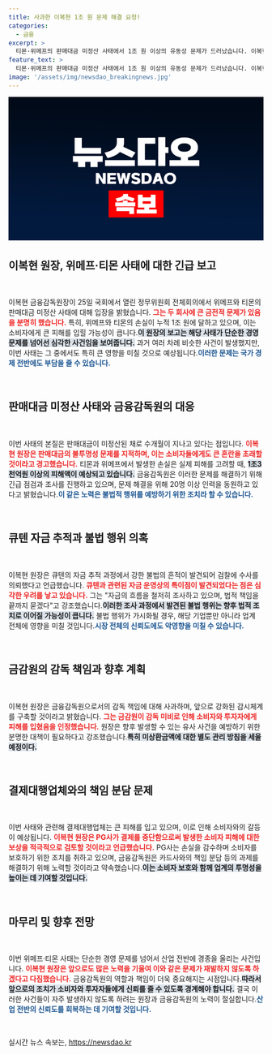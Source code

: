 ```yaml
---
title: 사과한 이복현 1조 원 문제 해결 요청!
categories:
  - 금융
excerpt: >
  티몬·위메프의 판매대금 미정산 사태에서 1조 원 이상의 유동성 문제가 드러났습니다. 이복현 금감원장은 검찰에 수사를 의뢰하고, 철저한 자금 추적에 나섰다고 밝혔습니다. 투자자들과 소비자들이 주목해야 할 사안입니다!
feature_text: >
  티몬·위메프의 판매대금 미정산 사태에서 1조 원 이상의 유동성 문제가 드러났습니다. 이복현 금감원장은 검찰에 수사를 의뢰하고, 철저한 자금 추적에 나섰다고 밝혔습니다. 투자자들과 소비자들이 주목해야 할 사안입니다!
image: '/assets/img/newsdao_breakingnews.jpg'
---
```


<p><img src="/assets/img/newsdao_breakingnews.jpg" alt="firstkoreanews 속보" /></p>

<h2 data-ke-size="size26">이복현 원장, 위메프·티몬 사태에 대한 긴급 보고</h2>

<p data-ke-size="size16">&nbsp;</p>

<p>이복현 금융감독원장이 25일 국회에서 열린 정무위원회 전체회의에서 위메프와 티몬의 판매대금 미정산 사태에 대해 입장을 밝혔습니다. <b><span style="color: #ee2323;">그는 두 회사에 큰 금전적 문제가 있음을 분명히 했습니다.</span></b> 특히, 위메프와 티몬의 손실이 누적 1조 원에 달하고 있으며, 이는 소비자에게 큰 피해를 입힐 가능성이 큽니다.<b><span style="background-color: #21538527;">이 원장의 보고는 해당 사태가 단순한 경영 문제를 넘어선 심각한 사건임을 보여줍니다.</span></b> 과거 여러 차례 비슷한 사건이 발생했지만, 이번 사태는 그 중에서도 특히 큰 영향을 미칠 것으로 예상됩니다.<b><span style="color: #1a5490;">이러한 문제는 국가 경제 전반에도 부담을 줄 수 있습니다.</span></b> </p>

<p data-ke-size="size16">&nbsp;</p>

<h2 data-ke-size="size26">판매대금 미정산 사태와 금융감독원의 대응</h2>

<p data-ke-size="size16">&nbsp;</p>

<p>이번 사태의 본질은 판매대금이 미정산된 채로 수개월이 지나고 있다는 점입니다. <b><span style="color: #ee2323;">이복현 원장은 판매대금의 불투명성 문제를 지적하며, 이는 소비자들에게도 큰 혼란을 초래할 것이라고 경고했습니다.</span></b> 티몬과 위메프에서 발생한 손실은 실제 피해를 고려할 때, <b><span style="background-color: #21538527;">1조3천억원 이상의 피해액이 예상되고 있습니다.</span></b> 금융감독원은 이러한 문제를 해결하기 위해 긴급 점검과 조사를 진행하고 있으며, 문제 해결을 위해 20명 이상 인력을 동원하고 있다고 밝혔습니다.<b><span style="color: #1a5490;">이 같은 노력은 불법적 행위를 예방하기 위한 조치라 할 수 있습니다.</span></b></p>

<p data-ke-size="size16">&nbsp;</p>

<h2 data-ke-size="size26">큐텐 자금 추적과 불법 행위 의혹</h2>

<p data-ke-size="size16">&nbsp;</p>

<p>이복현 원장은 큐텐의 자금 추적 과정에서 강한 불법의 흔적이 발견되어 검찰에 수사를 의뢰했다고 언급했습니다. <b><span style="color: #ee2323;">큐텐과 관련된 자금 운영상의 특이점이 발견되었다는 점은 심각한 우려를 낳고 있습니다.</span></b> 그는 "자금의 흐름을 철저히 조사하고 있으며, 법적 책임을 끝까지 묻겠다"고 강조했습니다.<b><span style="background-color: #21538527;">이러한 조사 과정에서 발견된 불법 행위는 향후 법적 조치로 이어질 가능성이 큽니다.</span></b> 불법 행위가 가시화될 경우, 해당 기업뿐만 아니라 업계 전체에 영향을 미칠 것입니다.<b><span style="color: #1a5490;">시장 전체의 신뢰도에도 악영향을 미칠 수 있습니다.</span></b></p>

<p data-ke-size="size16">&nbsp;</p>

<h2 data-ke-size="size26">금감원의 감독 책임과 향후 계획</h2>

<p data-ke-size="size16">&nbsp;</p>

<p>이복현 원장은 금융감독원으로서의 감독 책임에 대해 사과하며, 앞으로 강화된 감시체계를 구축할 것이라고 밝혔습니다. <b><span style="color: #ee2323;">그는 금감원이 감독 미비로 인해 소비자와 투자자에게 피해를 입혔음을 인정했습니다.</span></b> 원장은 향후 발생할 수 있는 유사 사건을 예방하기 위한 분명한 대책이 필요하다고 강조했습니다.<b><span style="background-color: #21538527;">특히 미상환금액에 대한 별도 관리 방침을 세울 예정이다.</span></b> </p>

<p data-ke-size="size16">&nbsp;</p>

<h2 data-ke-size="size26">결제대행업체와의 책임 분담 문제</h2>

<p data-ke-size="size16">&nbsp;</p>

<p>이번 사태와 관련해 결제대행업체는 큰 피해를 입고 있으며, 이로 인해 소비자와의 갈등이 예상됩니다. <b><span style="color: #ee2323;">이복현 원장은 PG사가 결제를 중단함으로써 발생한 소비자 피해에 대한 보상을 적극적으로 검토할 것이라고 언급했습니다.</span></b> PG사는 손실을 감수하며 소비자를 보호하기 위한 조치를 취하고 있으며, 금융감독원은 카드사와의 책임 분담 등의 과제를 해결하기 위해 노력할 것이라고 약속했습니다.<b><span style="background-color: #21538527;">이는 소비자 보호와 함께 업계의 투명성을 높이는 데 기여할 것입니다.</span></b></p>

<p data-ke-size="size16">&nbsp;</p>

<h2 data-ke-size="size26">마무리 및 향후 전망</h2>

<p data-ke-size="size16">&nbsp;</p>

<p>이번 위메프·티몬 사태는 단순한 경영 문제를 넘어서 산업 전반에 경종을 울리는 사건입니다. <b><span style="color: #ee2323;">이복현 원장은 앞으로도 많은 노력을 기울여 이와 같은 문제가 재발하지 않도록 하겠다고 다짐했습니다.</span></b> 금융감독원의 역할과 책임이 더욱 중요해지는 시점입니다.<b><span style="background-color: #21538527;">따라서 앞으로의 조치가 소비자와 투자자들에게 신뢰를 줄 수 있도록 경계해야 합니다.</span></b> 결국 이러한 사건들이 자주 발생하지 않도록 하려는 원장과 금융감독원의 노력이 절실합니다.<b><span style="color: #1a5490;">산업 전반의 신뢰도를 회복하는 데 기여할 것입니다.</span></b> </p>

<p data-ke-size="size16">&nbsp;</p>
실시간 뉴스 속보는, <a href="https://newsdao.kr" rel="dofollow">https://newsdao.kr</a>


